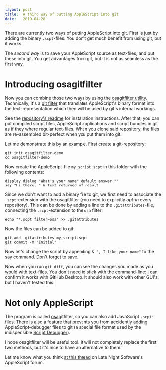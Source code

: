 ```yaml
---
layout: post
title:  A third way of putting AppleScript into git
date:   2019-04-28
---
```


There are currently two ways of putting AppleScript into git. First is just by adding the binary `.scpt`-files. You don't get much benefit from using git, but it works.

The _second way_ is to save your AppleScript source as text-files, and put these into git. You get advantages from git, but it is not as seamless as the first way.


Introducing osagitfilter
========================
Now you can combine those two ways by using the [osagitfilter utility][osagitfilter]. Technically, it's a [git filter][] that translates AppleScript's binary format into the text-representation which then will be used by git's internal workings.

See the [repository's readme][ogf-readme] for installation instructions. After that, you can put compiled script files, AppleScript applications and script bundles in git as if they where regular text-files. When you clone said repository, the files are re-assembled bit-perfect when you put them into git.

Let me demonstrate this by an example. First create a git-repository:

	git init osagitfilter-demo
	cd osagitfilter-demo

Now create the AppleScript-file `my_script.scpt` in this folder with the following contents:

	display dialog "What's your name" default answer ""
	say "Hi there, " & text returned of result

Since we don't want to add a binary file to git, we first need to associate the `.scpt`-extension with the osagitfilter (you need to explicitly _opt-in_ every repository). This can be done by adding a line to the `.gitattributes`-file, connecting the `.scpt`-extension to the `osa` filter:

	echo "*.scpt filter=osa" >> .gitattributes

Now the files can be added to git:

	git add .gitattributes my_script.scpt
	git commit -m "Initial"

Now let's change the script by appending `& ", I like your name"` to the say command. Don't forget to save.

Now when you run `git diff`, you can see the changes you made as you would with text-files. You don't need to stick with the command-line: I can confirm it works with GitHub Desktop. It should also work with other GUI's, but I haven't tested this. 


Not only AppleScript
====================
The program is called [osa][]gitfilter, so you can also add JavaScript `.scpt`-files. There is also a feature that prevents you from accidently adding AppleScript-debugger files to git (a special file format used by the indispensible [Script Debugger](scriptdebugger)).

I hope osagitfilter will be useful tool. It will not completely replace the first two methods, but it's nice to have an alternative to them.

Let me know what you think [at this thread][as-forum-thread] on Late Night Software's AppleScript forum.


[git filter]: https://git-scm.com/book/en/v2/Customizing-Git-Git-Attributes#filters_a
[osagitfilter]: https://github.com/doekman/osagitfilter/
[ogf-readme]: https://github.com/doekman/osagitfilter/blob/master/README.md
[osa]: https://developer.apple.com/library/archive/documentation/AppleScript/Conceptual/AppleScriptX/Concepts/osa.html "The Open Scripting Architecture (OSA) provides a standard and extensible mechanism for interapplication communication in OS X."
[scriptdebugger]: https://latenightsw.com
[as-forum-thread]: https://forum.latenightsw.com

